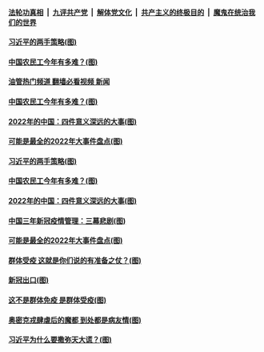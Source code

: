 ####  [法轮功真相](../../../../basic/blob/master/README.md?t=01012012) &nbsp;|&nbsp; [九评共产党](../../../../9ping.md/blob/master/README.md?t=01012012) &nbsp;|&nbsp; [解体党文化](../../../../jtdwh.md/blob/master/README.md?t=01012012)  &nbsp;|&nbsp; [共产主义的终极目的](../../../../gczydzjmd.md/blob/master/README.md?t=01012012) &nbsp;|&nbsp; [魔鬼在统治我们的世界](../../../../mgztzwmdsj.md/blob/master/README.md?t=01012012) 


#### [习近平的两手策略(图)](../pages/p4/1025417.md?t=01012012) 

#### [中国农民工今年有多难？(图)](../pages/p4/1025426.md?t=01012012) 
#### [油管热门频道 翻墙必看视频 新闻](http://129.146.143.75:81/youtube.html?01012012)
#### [中国农民工今年有多难？(图)](../pages/p4/1025426.md?t=01012012) 

#### [2022年的中国：四件意义深远的大事(图)](../pages/p4/1025420.md?t=01012012) 

#### [可能是最全的2022年大事件盘点(图)](../pages/p4/1025361.md?t=01012012) 




#### [习近平的两手策略(图)](../pages/p4/1025417.md?t=01012012) 

#### [中国农民工今年有多难？(图)](../pages/p4/1025426.md?t=01012012) 

#### [2022年的中国：四件意义深远的大事(图)](../pages/p4/1025420.md?t=01012012) 

#### [中国三年新冠疫情管理：三幕悲剧(图)](../pages/p4/1025424.md?t=01012012) 





#### [可能是最全的2022年大事件盘点(图)](../pages/p4/1025361.md?t=01012012) 


#### [群体受疫 这就是你们说的有准备之仗？(图)](../pages/p4/1025351.md?t=01012012) 

#### [新冠出口(图)](../pages/p4/1025349.md?t=01012012) 




#### [这不是群体免疫 是群体受疫(图)](../pages/p4/1025275.md?t=01012012) 

#### [奥密克戎肆虐后的魔都 到处都是病友情(图)](../pages/p4/1025276.md?t=01012012) 

#### [习近平为什么要撒弥天大谎？(图)](../pages/p4/1025267.md?t=01012012) 

<img src='http://gfw-breaker.win/goodnews/indexes/p4.md' width='0px' height='0px'/>

